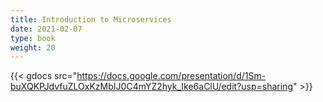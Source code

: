 ```yaml
---
title: Introduction to Microservices
date: 2021-02-07
type: book
weight: 20
---
```


{{< gdocs src="https://docs.google.com/presentation/d/1Sm-buXQKPJdvfuZLOxKzMbIJ0C4mYZ2hyk_Ike6aClU/edit?usp=sharing" >}}
